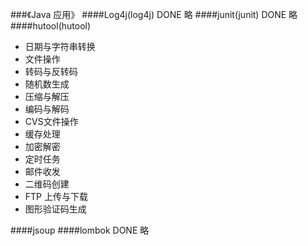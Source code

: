 ###《Java 应用》
####Log4j(log4j)    DONE
略
####junit(junit)    DONE
略
####hutool(hutool)
- 日期与字符串转换
- 文件操作
- 转码与反转码
- 随机数生成
- 压缩与解压
- 编码与解码
- CVS文件操作
- 缓存处理
- 加密解密
- 定时任务
- 邮件收发
- 二维码创建
- FTP 上传与下载
- 图形验证码生成

####jsoup
####lombok  DONE
略
